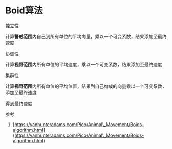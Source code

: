 # Boid算法

独立性

计算**警戒范围**内自己到所有单位的平均向量，乘以一个可变系数，结果添加至最终速度

协调性

计算**视野范围**内所有单位的平均速度，乘以一个可变系数，结果添加至最终速度

集群性

计算**视野范围**内所有单位的平均位置，结果到自己构成的向量乘以一个可变系数，添加至最终速度



得到最终速度



参考

1. [https://vanhunteradams.com/Pico/Animal\_Movement/Boids-algorithm.html](https://vanhunteradams.com/Pico/Animal\_Movement/Boids-algorithm.html)
